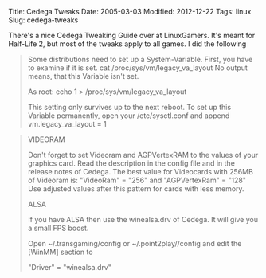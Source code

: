 Title: Cedega Tweaks
Date: 2005-03-03
Modified: 2012-12-22
Tags: linux
Slug: cedega-tweaks

There's a nice <span class="removed_link">Cedega Tweaking Guide</span> over at LinuxGamers. It's meant for Half-Life 2, but most of the tweaks apply to all games. I did the following
<blockquote>Some distributions need to set up a System-Variable. First, you have to examine if it is set.
cat /proc/sys/vm/legacy_va_layout
No output means, that this Variable isn't set.

As root:
echo 1 > /proc/sys/vm/legacy_va_layout

This setting only survives up to the next reboot. To set up this Variable permanently, open your /etc/sysctl.conf and append
vm.legacy_va_layout = 1</blockquote>
<blockquote>VIDEORAM

Don't forget to set Videoram and AGPVertexRAM to the values of your graphics card. Read the description in the config file and in the release notes of Cedega.
The best value for Videocards with 256MB of Videoram is:
"VideoRam" = "256"
and
"AGPVertexRam" = "128"
Use adjusted values after this pattern for cards with less memory.


ALSA

If you have ALSA then use the winealsa.drv of Cedega. It will give you a small FPS boost.

Open ~/.transgaming/config or ~/.point2play//config and edit the [WinMM] section to

"Driver" = "winealsa.drv"</blockquote>
